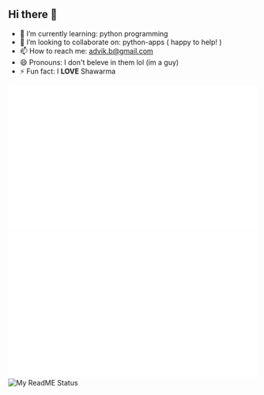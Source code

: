 ## Hi there 👋

- 🌱 I’m currently learning: python programming
- 👯 I’m looking to collaborate on: python-apps ( happy to help! )
- 📫 How to reach me: advik.b@gmail.com
- 😄 Pronouns: I don't beleve in them lol (im a guy)
- ⚡ Fun fact: I **LOVE** Shawarma

![img](https://raw.githubusercontent.com/Advik-B/github-status/master/generated/languages.svg)
![img](https://raw.githubusercontent.com/Advik-B/github-status/master/generated/overview.svg)
![My ReadME Status](https://github-readme-stats.vercel.app/api?username=Advik-B&show_icons=true&theme=radical)

